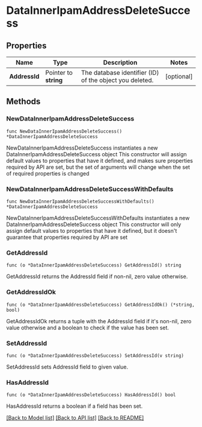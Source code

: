 # DataInnerIpamAddressDeleteSuccess

## Properties

Name | Type | Description | Notes
------------ | ------------- | ------------- | -------------
**AddressId** | Pointer to **string** | The database identifier (ID) of the object you deleted. | [optional] 

## Methods

### NewDataInnerIpamAddressDeleteSuccess

`func NewDataInnerIpamAddressDeleteSuccess() *DataInnerIpamAddressDeleteSuccess`

NewDataInnerIpamAddressDeleteSuccess instantiates a new DataInnerIpamAddressDeleteSuccess object
This constructor will assign default values to properties that have it defined,
and makes sure properties required by API are set, but the set of arguments
will change when the set of required properties is changed

### NewDataInnerIpamAddressDeleteSuccessWithDefaults

`func NewDataInnerIpamAddressDeleteSuccessWithDefaults() *DataInnerIpamAddressDeleteSuccess`

NewDataInnerIpamAddressDeleteSuccessWithDefaults instantiates a new DataInnerIpamAddressDeleteSuccess object
This constructor will only assign default values to properties that have it defined,
but it doesn't guarantee that properties required by API are set

### GetAddressId

`func (o *DataInnerIpamAddressDeleteSuccess) GetAddressId() string`

GetAddressId returns the AddressId field if non-nil, zero value otherwise.

### GetAddressIdOk

`func (o *DataInnerIpamAddressDeleteSuccess) GetAddressIdOk() (*string, bool)`

GetAddressIdOk returns a tuple with the AddressId field if it's non-nil, zero value otherwise
and a boolean to check if the value has been set.

### SetAddressId

`func (o *DataInnerIpamAddressDeleteSuccess) SetAddressId(v string)`

SetAddressId sets AddressId field to given value.

### HasAddressId

`func (o *DataInnerIpamAddressDeleteSuccess) HasAddressId() bool`

HasAddressId returns a boolean if a field has been set.


[[Back to Model list]](../README.md#documentation-for-models) [[Back to API list]](../README.md#documentation-for-api-endpoints) [[Back to README]](../README.md)


